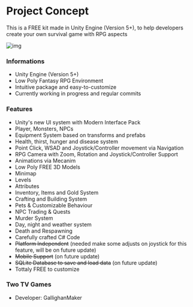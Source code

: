 # Project Concept #

This is a FREE kit made in Unity Engine (Version 5+), to help developers create your own survival game with RPG aspects 

![img](https://i.imgur.com/ZyvBV9B.png)

### Informations ###

* Unity Engine (Version 5+)
* Low Poly Fantasy RPG Environment
* Intuitive package and easy-to-customize
* Currently working in progress and regular commits

### Features ###

* Unity's new UI system with Modern Interface Pack
* Player, Monsters, NPCs
* Equipment System based on transforms and prefabs
* Health, thirst, hunger and disease system
* Point Click, WSAD and Joystick/Controller movement via Navigation
* RPG Camera with Zoom, Rotation and Joystick/Controller Support
* Animations via Mecanim
* Low Poly FREE 3D Models
* Minimap
* Levels
* Attributes
* Inventory, Items and Gold System
* Crafting and Building System
* Pets & Customizable Behaviour
* NPC Trading & Quests
* Murder System
* Day, night and weather system
* Death and Respawning
* Carefully crafted C# Code
* ~~Platform Independent~~ (needed make some adjusts on joystick for this feature, will be on future update)
* ~~Mobile Support~~ (on future update)
* ~~SQLite Database to save and load data~~ (on future update)
* Tottaly FREE to customize

### Two TV Games ###

* Developer: GallighanMaker
